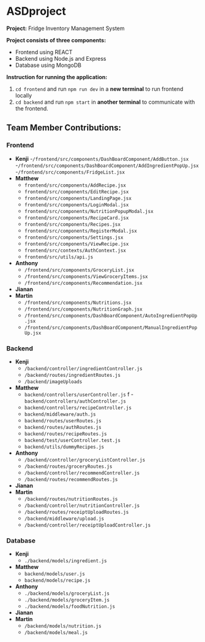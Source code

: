 # ASDproject
**Project:** Fridge Inventory Management System

**Project consists of three components:**
- Frontend using REACT
- Backend using Node.js and Express
- Database using MongoDB

**Instruction for running the application:**
1. `cd frontend` and run `npm run dev` in a **new terminal** to run frontend locally
2. `cd backend` and run `npm start` in **another terminal** to communicate with the frontend.


## Team Member Contributions:
### Frontend
- **Kenji**
    -`/frontend/src/components/DashBoardComponent/AddButton.jsx`
    -`/frontend/src/components/DashBoardComponent/AddIngredientPopUp.jsx`
    -`/frontend/src/components/FridgeList.jsx`
- **Matthew**
    - `frontend/src/components/AddRecipe.jsx`
    - `frontend/src/components/EditRecipe.jsx`
    - `frontend/src/components/LandingPage.jsx`
    - `frontend/src/components/LoginModal.jsx`
    - `frontend/src/components/NutritionPopupModal.jsx`
    - `frontend/src/components/RecipeCard.jsx`
    - `frontend/src/components/Recipes.jsx`
    - `frontend/src/components/RegisterModal.jsx`
    - `frontend/src/components/Settings.jsx`
    - `frontend/src/components/ViewRecipe.jsx`
    - `frontend/src/contexts/AuthContext.jsx`
    - `frontend/src/utils/api.js`
- **Anthony**
    - `/frontend/src/components/GroceryList.jsx`
    - `/frontend/src/components/ViewGroceryItems.jsx`
    - `/frontend/src/components/Recommendation.jsx`
- **Jianan**
- **Martin**
    - `/frontend/src/components/Nutritions.jsx`
    - `/frontend/src/components/NutritionGraph.jsx`
    - `/frontend/src/components/DashBoardComponent/AutoIngredientPopUp.jsx`
    - `/frontend/src/components/DashBoardComponent/ManualIngredientPopUp.jsx`

### Backend
- **Kenji**
    -  `/backend/controller/ingredientController.js`
    -  `/backend/routes/ingredientRoutes.js`
    -  `/backend/imageUploads`
- **Matthew**
    - `backend/controllers/userController.js`
  f  - `backend/controllers/authController.js`
    - `backend/controllers/recipeController.js`
    - `backend/middleware/auth.js`
    - `backend/routes/userRoutes.js`
    - `backend/routes/authRoutes.js`
    - `backend/routes/recipeRoutes.js`
    - `backend/test/userController.test.js`
    - `backend/utils/dummyRecipes.js`
- **Anthony**
    -  `/backend/controller/groceryListController.js`
    -  `/backend/routes/groceryRoutes.js`
    -  `/backend/controller/recommendController.js`
    -  `/backend/routes/recommendRoutes.js`
- **Jianan**
- **Martin**
    -  `/backend/routes/nutritionRoutes.js`
    -  `/backend/controller/nutritionController.js`
    -  `/backend/routes/receiptUploadRoutes.js`
    -  `/backend/middleware/upload.js`
    -  `/backend/controller/receiptUploadController.js`

### Database
- **Kenji**
    - `./backend/models/ingredient.js`
- **Matthew**
    - `backend/models/user.js`
    - `backend/models/recipe.js`
- **Anthony**
    - `./backend/models/groceryList.js`
    - `./backend/models/groceryItem.js`
    - `./backend/models/foodNutrition.js`
- **Jianan**
- **Martin**
    - `/backend/models/nutrition.js`
    - `/backend/models/meal.js`
